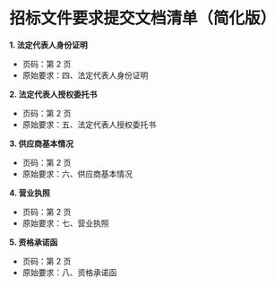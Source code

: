 # 招标文件要求提交文档清单（简化版）

**1. 法定代表人身份证明**
- 页码：第 2 页
- 原始要求：四、法定代表人身份证明

**2. 法定代表人授权委托书**
- 页码：第 2 页
- 原始要求：五、法定代表人授权委托书

**3. 供应商基本情况**
- 页码：第 2 页
- 原始要求：六、供应商基本情况

**4. 营业执照**
- 页码：第 2 页
- 原始要求：七、营业执照

**5. 资格承诺函**
- 页码：第 2 页
- 原始要求：八、资格承诺函

